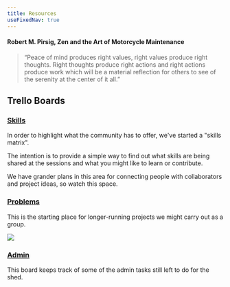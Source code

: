 ```yaml
---
title: Resources
useFixedNav: true
---
```

#### Robert M. Pirsig, Zen and the Art of Motorcycle Maintenance

> “Peace of mind produces right values, right values produce right thoughts. Right thoughts produce right actions and right actions produce work which will be a material reflection for others to see of the serenity at the center of it all.”

## Trello Boards

### [Skills](https://trello.com/b/W4NvovnG/skills-matrix)

In order to highlight what the community has to offer, we've started a "skills matrix".  

The intention is to provide a simple way to find out what skills are being shared at the sessions and what you might like to learn or contribute.

We have grander plans in this area for connecting people with collaborators and project ideas, so watch this space.



### [Problems](https://trello.com/b/8EllkZqi/techshed-problem-board)

This is the starting place for longer-running projects we might carry out as a group.

![](/images/uploads/screenshot-2019-08-22-at-11.55.17.png)

### [Admin](https://trello.com/b/z23NtQ2M/techshed-todo)

This board keeps track of some of the admin tasks still left to do for the shed.

